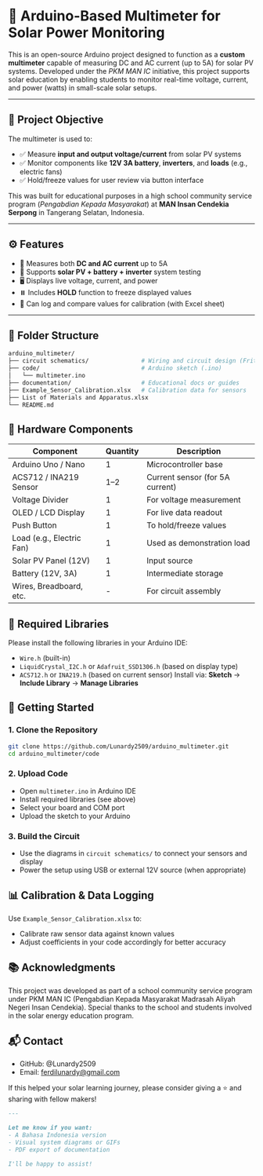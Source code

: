 # 🔧 Arduino-Based Multimeter for Solar Power Monitoring

This is an open-source Arduino project designed to function as a **custom multimeter** capable of measuring DC and AC current (up to 5A) for solar PV systems. Developed under the *PKM MAN IC* initiative, this project supports solar education by enabling students to monitor real-time voltage, current, and power (watts) in small-scale solar setups.

---

## 📌 Project Objective

The multimeter is used to:

- ✅ Measure **input and output voltage/current** from solar PV systems
- ✅ Monitor components like **12V 3A battery**, **inverters**, and **loads** (e.g., electric fans)
- ✅ Hold/freeze values for user review via button interface

This was built for educational purposes in a high school community service program (*Pengabdian Kepada Masyarakat*) at **MAN Insan Cendekia Serpong** in Tangerang Selatan, Indonesia.

---

## ⚙️ Features

- 🧪 Measures both **DC and AC current** up to 5A  
- 🔋 Supports **solar PV + battery + inverter** system testing  
- 🖥️ Displays live voltage, current, and power  
- ⏸️ Includes **HOLD** function to freeze displayed values  
- 💾 Can log and compare values for calibration (with Excel sheet)  

---

## 📁 Folder Structure

```bash
arduino_multimeter/
├── circuit schematics/               # Wiring and circuit design (Fritzing/PNG)
├── code/                             # Arduino sketch (.ino)
│   └── multimeter.ino
├── documentation/                    # Educational docs or guides
├── Example_Sensor_Calibration.xlsx   # Calibration data for sensors
├── List of Materials and Apparatus.xlsx
└── README.md
```

## 🔌 Hardware Components
| Component                 | Quantity | Description                     |
| ------------------------- | -------- | ------------------------------- |
| Arduino Uno / Nano        | 1        | Microcontroller base            |
| ACS712 / INA219 Sensor    | 1–2      | Current sensor (for 5A current) |
| Voltage Divider           | 1        | For voltage measurement         |
| OLED / LCD Display        | 1        | For live data readout           |
| Push Button               | 1        | To hold/freeze values           |
| Load (e.g., Electric Fan) | 1        | Used as demonstration load      |
| Solar PV Panel (12V)      | 1        | Input source                    |
| Battery (12V, 3A)         | 1        | Intermediate storage            |
| Wires, Breadboard, etc.   | -        | For circuit assembly            |

## 🧰 Required Libraries
Please install the following libraries in your Arduino IDE:
- `Wire.h` (built-in)
- `LiquidCrystal_I2C.h` or `Adafruit_SSD1306.h` (based on display type)
- `ACS712.h` or `INA219.h` (based on current sensor)
Install via: **Sketch** → **Include Library** → **Manage Libraries**

## 🚀 Getting Started
### 1. Clone the Repository
```bash
git clone https://github.com/Lunardy2509/arduino_multimeter.git
cd arduino_multimeter/code
```

### 2. Upload Code
- Open `multimeter.ino` in Arduino IDE
- Install required libraries (see above)
- Select your board and COM port
- Upload the sketch to your Arduino

### 3. Build the Circuit
- Use the diagrams in `circuit schematics/` to connect your sensors and display
- Power the setup using USB or external 12V source (when appropriate)

## 📊 Calibration & Data Logging
Use `Example_Sensor_Calibration.xlsx` to:
- Calibrate raw sensor data against known values
- Adjust coefficients in your code accordingly for better accuracy

## 📚 Acknowledgments
This project was developed as part of a school community service program under PKM MAN IC (Pengabdian Kepada Masyarakat Madrasah Aliyah Negeri Insan Cendekia). Special thanks to the school and students involved in the solar energy education program.

## 📬 Contact
- GitHub: @Lunardy2509
- Email: ferdilunardy@gmail.com

If this helped your solar learning journey, please consider giving a ⭐️ and sharing with fellow makers!
```markdown
---

Let me know if you want:
- A Bahasa Indonesia version
- Visual system diagrams or GIFs
- PDF export of documentation

I'll be happy to assist!
